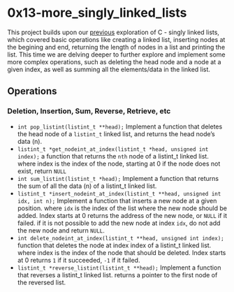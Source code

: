 # 0x13-more_singly_linked_lists  
This project builds upon our [previous](https://github.com/El-gibbor/alx-low_level_programming/tree/master/0x12-singly_linked_lists) exploration of C - singly linked lists, which covered basic operations like creating a linked list, inserting nodes at the begining and end, returning the length of nodes in a list and printing the list. This time we are delving deeper to further explore and implement some more complex operations, such as deleting the head node and a node at a given index, as well as summing all the elements/data in the linked list.  
## Operations  
### Deletion, Insertion, Sum, Reverse, Retrieve, etc     
* `int pop_listint(listint_t **head);` Implement a function that deletes the head node of a `listint_t` linked list, and returns the head node’s data (n).
* `listint_t *get_nodeint_at_index(listint_t *head, unsigned int index);`  a function that returns the `nth` node of a listint_t linked list. where index is the index of the node, starting at 0
if the node does not exist, return `NULL`
* `int sum_listint(listint_t *head);` Implement a function that returns the sum of all the data (n) of a listint_t linked list.
* `listint_t *insert_nodeint_at_index(listint_t **head, unsigned int idx, int n);` Implement a function that inserts a new node at a given position. where `idx` is the index of the list where the new node should be added. Index starts at 0 returns the address of the new node, or `NULL` if it failed. if it is not possible to add the new node at index `idx`, do not add the new node and return `NULL`.
* `int delete_nodeint_at_index(listint_t **head, unsigned int index);` function that deletes the node at index index of a listint_t linked list. where index is the index of the node that should be deleted. Index starts at 0 returns `1` if it succeeded, `-1` if it failed.
* `listint_t *reverse_listint(listint_t **head);` Implement a function that reverses a listint_t linked list. returns a pointer to the first node of the reversed list.
